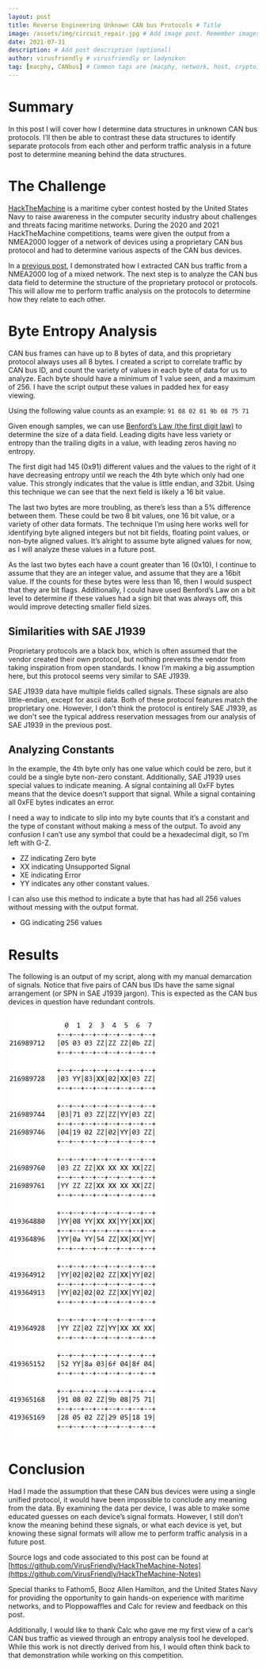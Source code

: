 ```yaml
---
layout: post
title: Reverse Engineering Unknown CAN bus Protocols # Title
image: /assets/img/circuit_repair.jpg # Add image post. Remember images are in the /assets/img/ directory (optional, but encouraged)
date: 2021-07-31
description: # Add post description (optional)
author: virusfriendly # virusfriendly or ladynikon
tag: [macphy, CANbus] # Common tags are [macphy, network, host, crypto]
---
```


# Summary
In this post I will cover how I determine data structures in unknown CAN bus protocols. I’ll then be able to contrast these data structures to identify separate protocols from each other and perform traffic analysis in a future post to determine meaning behind the data structures.

# The Challenge
[HackTheMachine](https://hackthemachine.ai) is a maritime cyber contest hosted by the United States Navy to raise awareness in the computer security industry about challenges and threats facing maritime networks. During the 2020 and 2021 HackTheMachine competitions, teams were given the output from a NMEA2000 logger of a network of devices using a proprietary CAN bus protocol and had to determine various aspects of the CAN bus devices.

In a [previous post](http://deadpacketsociety.net/Rebuilding-CANbus-traffic-from-NMEA2000-logs/), I demonstrated how I extracted CAN bus traffic from a NMEA2000 log of a mixed network.  The next step is to analyze the CAN bus data field to determine the structure of the proprietary protocol or protocols. This will allow me to perform traffic analysis on the protocols to determine how they relate to each other.

# Byte Entropy Analysis
CAN bus frames can have up to 8 bytes of data, and this proprietary protocol always uses all 8 bytes. I created a script to correlate traffic by CAN bus ID, and count the variety of values in each byte of data for us to analyze. Each byte should have a minimum of 1 value seen, and a maximum of 256. I have the script output these values in padded hex for easy viewing.

Using the following value counts as an example:
`91 08 02 01 9b 08 75 71`

Given enough samples, we can use [Benford’s Law (the first digit law)](https://youtu.be/XXjlR2OK1kM) to determine the size of a data field. Leading digits have less variety or entropy than the trailing digits in a value, with leading zeros having no entropy.

The first digit had 145 (0x91) different values and the values to the right of it have decreasing entropy until we reach the 4th byte which only had one value. This strongly indicates that the value is little endian, and 32bit. Using this technique we can see that the next field is likely a 16 bit value.

The last two bytes are more troubling, as there’s less than a 5% difference between them. These could be two 8 bit values, one 16 bit value, or a variety of other data formats. The technique I’m using here works well for identifying byte aligned integers but not bit fields, floating point values, or non-byte aligned values. It’s alright to assume byte aligned values for now, as I will analyze these values in a future post.

As the last two bytes each have a count greater than 16 (0x10), I continue to assume that they are an integer value, and assume that they are a 16bit value. If the counts for these bytes were less than 16, then I would suspect that they are bit flags. Additionally, I could have used Benford’s Law on a bit level to determine if these values had a sign bit that was always off, this would improve detecting smaller field sizes.

## Similarities with SAE J1939
Proprietary protocols are a black box, which is often assumed that the vendor created their own protocol, but nothing prevents the vendor from taking inspiration from open standards. I know I’m making a big assumption here, but this protocol seems very similar to SAE J1939.

SAE J1939 data have multiple fields called signals. These signals are also little-endian, except for ascii data. Both of these protocol features match the proprietary one. However, I don't think the protocol is entirely SAE J1939, as we don't see the typical address reservation messages from our analysis of SAE J1939 in the previous post.

## Analyzing Constants
In the example, the 4th byte only has one value which could be zero, but it could be a single byte non-zero constant. Additionally, SAE J1939 uses special values to indicate meaning. A signal containing all 0xFF bytes means that the device doesn’t support that signal. While a signal containing all 0xFE bytes indicates an error.

I need a way to indicate to slip into my byte counts that it’s a constant and the type of constant without making a mess of the output. To avoid any confusion I can’t use any symbol that could be a hexadecimal digit, so I’m left with G-Z.

* ZZ indicating Zero byte
* XX indicating Unsupported Signal
* XE indicating Error
* YY indicates any other constant values.

I can also use this method to indicate a byte that has had all 256 values without messing with the output format.

* GG indicating 256 values

# Results
The following is an output of my script, along with my manual demarcation of signals. Notice that five pairs of CAN bus IDs have the same signal arrangement (or SPN in SAE J1939 jargon). This is expected as the CAN bus devices in question have redundant controls.

![Protocol field output](/assets/img/htm-can-protocols.png)

# Conclusion
Had I made the assumption that these CAN bus devices were using a single unified protocol, it would have been impossible to conclude any meaning from the data. By examining the data per device, I was able to make some educated guesses on each device’s signal formats. However, I still don’t know the meaning behind these signals, or what each device is yet, but knowing these signal formats will allow me to perform traffic analysis in a future post.

Source logs and code associated to this post can be found at [https://github.com/VirusFriendly/HackTheMachine-Notes](https://github.com/VirusFriendly/HackTheMachine-Notes)

Special thanks to Fathom5, Booz Allen Hamilton, and the United States Navy for providing the opportunity to gain hands-on experience with maritime networks, and to Ploppowaffles and Calc for review and feedback on this post.

Additionally, I would like to thank Calc who gave me my first view of a car’s CAN bus traffic as viewed through an entropy analysis tool he developed. While this work is not directly derived from his, I would often think back to that demonstration while working on this competition.

